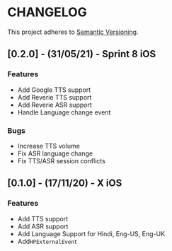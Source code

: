 # CHANGELOG

This project adheres to [Semantic Versioning](http://semver.org/spec/v2.0.0.html).

## [0.2.0] - (31/05/21) - Sprint 8 iOS

### Features
- Add Google TTS support 
- Add Reverie TTS support 
- Add Reverie ASR support 
- Handle Language change event

### Bugs
- Increase TTS volume
- Fix ASR language change
- Fix TTS/ASR session conflicts

## [0.1.0] - (17/11/20) - X iOS

### Features
- Add TTS support 
- Add ASR support
- Add Language Support for Hindi, Eng-US, Eng-UK 
- Add`HPExternalEvent`
